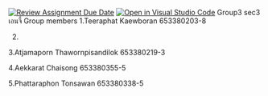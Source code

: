 [![Review Assignment Due Date](https://classroom.github.com/assets/deadline-readme-button-22041afd0340ce965d47ae6ef1cefeee28c7c493a6346c4f15d667ab976d596c.svg)](https://classroom.github.com/a/Bwpk2ByU)
[![Open in Visual Studio Code](https://classroom.github.com/assets/open-in-vscode-2e0aaae1b6195c2367325f4f02e2d04e9abb55f0b24a779b69b11b9e10269abc.svg)](https://classroom.github.com/online_ide?assignment_repo_id=17469247&assignment_repo_type=AssignmentRepo)
Group3 sec3 เอนจี้
Group members
1.Teeraphat Kaewboran 653380203-8

2.

3.Atjamaporn Thawornpisandilok 653380219-3

4.Aekkarat Chaisong 653380355-5

5.Phattaraphon Tonsawan 653380338-5

